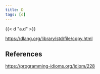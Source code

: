 ```yaml
---
title: D
tags: [d]
---
```


{{< d "a.d" >}}

<https://dlang.org/library/std/file/copy.html>

## References

<https://programming-idioms.org/idiom/228>
